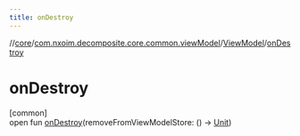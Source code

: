 ```yaml
---
title: onDestroy
---
```

//[core](../../../index.html)/[com.nxoim.decomposite.core.common.viewModel](../index.html)/[ViewModel](index.html)/[onDestroy](on-destroy.html)



# onDestroy



[common]\
open fun [onDestroy](on-destroy.html)(removeFromViewModelStore: () -&gt; [Unit](https://kotlinlang.org/api/latest/jvm/stdlib/kotlin/-unit/index.html))




